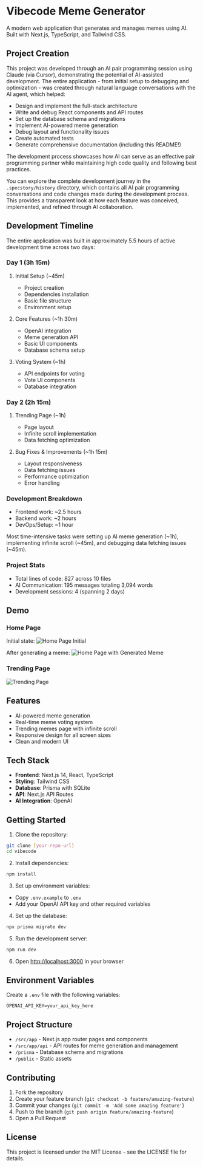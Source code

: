 # Vibecode Meme Generator

A modern web application that generates and manages memes using AI. Built with Next.js, TypeScript, and Tailwind CSS.

## Project Creation

This project was developed through an AI pair programming session using Claude (via Cursor), demonstrating the potential of AI-assisted development. The entire application - from initial setup to debugging and optimization - was created through natural language conversations with the AI agent, which helped:

- Design and implement the full-stack architecture
- Write and debug React components and API routes
- Set up the database schema and migrations
- Implement AI-powered meme generation
- Debug layout and functionality issues
- Create automated tests
- Generate comprehensive documentation (including this README!)

The development process showcases how AI can serve as an effective pair programming partner while maintaining high code quality and following best practices.

You can explore the complete development journey in the `.specstory/history` directory, which contains all AI pair programming conversations and code changes made during the development process. This provides a transparent look at how each feature was conceived, implemented, and refined through AI collaboration.

## Development Timeline

The entire application was built in approximately 5.5 hours of active development time across two days:

### Day 1 (3h 15m)

1. Initial Setup (~45m)

   - Project creation
   - Dependencies installation
   - Basic file structure
   - Environment setup

2. Core Features (~1h 30m)

   - OpenAI integration
   - Meme generation API
   - Basic UI components
   - Database schema setup

3. Voting System (~1h)
   - API endpoints for voting
   - Vote UI components
   - Database integration

### Day 2 (2h 15m)

1. Trending Page (~1h)

   - Page layout
   - Infinite scroll implementation
   - Data fetching optimization

2. Bug Fixes & Improvements (~1h 15m)
   - Layout responsiveness
   - Data fetching issues
   - Performance optimization
   - Error handling

### Development Breakdown

- Frontend work: ~2.5 hours
- Backend work: ~2 hours
- DevOps/Setup: ~1 hour

Most time-intensive tasks were setting up AI meme generation (~1h), implementing infinite scroll (~45m), and debugging data fetching issues (~45m).

### Project Stats

- Total lines of code: 827 across 10 files
- AI Communication: 195 messages totaling 3,094 words
- Development sessions: 4 (spanning 2 days)

## Demo

### Home Page

Initial state:
![Home Page Initial](docs/home-page-initial.png)

After generating a meme:
![Home Page with Generated Meme](docs/home-page-generated.png)

### Trending Page

![Trending Page](docs/trending-page.png)

## Features

- AI-powered meme generation
- Real-time meme voting system
- Trending memes page with infinite scroll
- Responsive design for all screen sizes
- Clean and modern UI

## Tech Stack

- **Frontend**: Next.js 14, React, TypeScript
- **Styling**: Tailwind CSS
- **Database**: Prisma with SQLite
- **API**: Next.js API Routes
- **AI Integration**: OpenAI

## Getting Started

1. Clone the repository:

```bash
git clone [your-repo-url]
cd vibecode
```

2. Install dependencies:

```bash
npm install
```

3. Set up environment variables:

- Copy `.env.example` to `.env`
- Add your OpenAI API key and other required variables

4. Set up the database:

```bash
npx prisma migrate dev
```

5. Run the development server:

```bash
npm run dev
```

6. Open [http://localhost:3000](http://localhost:3000) in your browser

## Environment Variables

Create a `.env` file with the following variables:

```
OPENAI_API_KEY=your_api_key_here
```

## Project Structure

- `/src/app` - Next.js app router pages and components
- `/src/app/api` - API routes for meme generation and management
- `/prisma` - Database schema and migrations
- `/public` - Static assets

## Contributing

1. Fork the repository
2. Create your feature branch (`git checkout -b feature/amazing-feature`)
3. Commit your changes (`git commit -m 'Add some amazing feature'`)
4. Push to the branch (`git push origin feature/amazing-feature`)
5. Open a Pull Request

## License

This project is licensed under the MIT License - see the LICENSE file for details.
